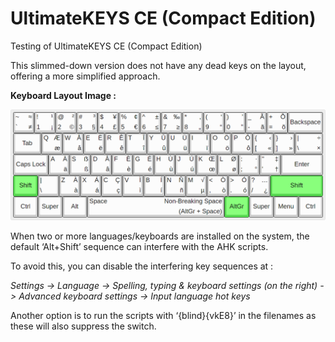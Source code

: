 # UltimateKEYS CE (Compact Edition)

Testing of UltimateKEYS CE (Compact Edition)

This slimmed-down version does not have any dead keys on the layout, offering a more simplified approach.

**Keyboard Layout Image&nbsp;:**

![UltimateKEYS CE - Keyboard Layout Image](UltimateKEYS%20CE%20-%20Keyboard%20Layout%20Image.png)

When two or more languages/keyboards are installed on the system, the default ‘Alt+Shift’ sequence can interfere with the AHK scripts.

To avoid this, you can disable the interfering key sequences at&nbsp;:

*Settings -&gt; Language -&gt; Spelling, typing &amp; keyboard settings (on the right) -&gt; Advanced keyboard settings -&gt; Input language hot keys*

Another option is to run the scripts with ‘{blind}{vkE8}’ in the filenames as these will also suppress the switch.
